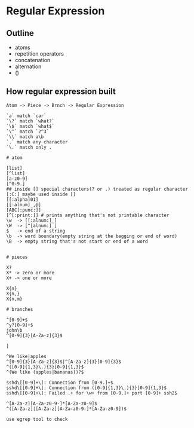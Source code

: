# Regular Expression
## Outline
  - atoms
  - repetition operators
  - concatenation
  - alternation
  - ()

## How regular expression built
    Atom -> Piece -> Brnch -> Regular Expression
```
`a` match `car`
`\?` match `what?`
`\$` match `what$`
`\^` match `2^3`
`\\` match a\b
`.` match any character
`\.` match only .

# atom

[list]
[^list]
[a-z0-9]
[^0-9.]
## inside [] special characters(? or .) treated as regular character
[:C:] maybe used inside []
[[:alpha]01]
[[:alnum]_,@]
[ABC[:punc:]]
[^[:print:]] # prints anything that's not printable character
\w  -> [[:alnum:]_]
\W  -> [^[alnum:]_]
$   -> end of a string
\b  -> word boundary(empty string at the begging or end of word)
\B  -> empty string that's not start or end of a word


# pieces

X?
X* -> zero or more
X+ -> one or more

X{n}
X{n,}
X{n,m}

# branches

^[0-9]+$
^y?[0-9]+$
john\b
^[0-9]{3}[A-Za-z]{3}$

|

^We like|apples 
^[0-9]{3}[A-Za-z]{3}$|^[A-Za-z]{3}[0-9]{3}$
^([0-9]{1,3}\.){3}[0-9]{1,3}$
^(We like (apples|bananas))?$

sshd\[[0-9]+\]: Connection from [0-9.]+$
sshd\[[0-9]+\]: Connection from ([0-9]{1,3}\.){3}[0-9]{1,3}$
sshd\[[0-9]+\]: Failed .+ for \w+ from [0-9.]+ port [0-9]+ ssh2$

^[A-Za-z][A-Za-z0-9-]*[A-Za-z0-9]$
^([A-Za-z]|[A-Za-z][A-Za-z0-9-]*[A-Za-z0-9])$

```

 `use egrep tool to check`

